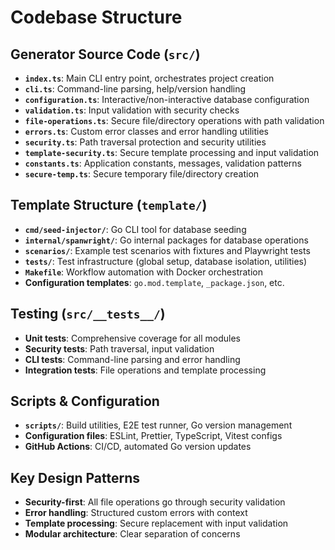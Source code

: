 # Codebase Structure

## Generator Source Code (`src/`)
- **`index.ts`**: Main CLI entry point, orchestrates project creation
- **`cli.ts`**: Command-line parsing, help/version handling  
- **`configuration.ts`**: Interactive/non-interactive database configuration
- **`validation.ts`**: Input validation with security checks
- **`file-operations.ts`**: Secure file/directory operations with path validation
- **`errors.ts`**: Custom error classes and error handling utilities
- **`security.ts`**: Path traversal protection and security utilities
- **`template-security.ts`**: Secure template processing and input validation
- **`constants.ts`**: Application constants, messages, validation patterns
- **`secure-temp.ts`**: Secure temporary file/directory creation

## Template Structure (`template/`)
- **`cmd/seed-injector/`**: Go CLI tool for database seeding
- **`internal/spanwright/`**: Go internal packages for database operations
- **`scenarios/`**: Example test scenarios with fixtures and Playwright tests
- **`tests/`**: Test infrastructure (global setup, database isolation, utilities)
- **`Makefile`**: Workflow automation with Docker orchestration
- **Configuration templates**: `go.mod.template`, `_package.json`, etc.

## Testing (`src/__tests__/`)
- **Unit tests**: Comprehensive coverage for all modules
- **Security tests**: Path traversal, input validation
- **CLI tests**: Command-line parsing and error handling
- **Integration tests**: File operations and template processing

## Scripts & Configuration
- **`scripts/`**: Build utilities, E2E test runner, Go version management
- **Configuration files**: ESLint, Prettier, TypeScript, Vitest configs
- **GitHub Actions**: CI/CD, automated Go version updates

## Key Design Patterns
- **Security-first**: All file operations go through security validation
- **Error handling**: Structured custom errors with context
- **Template processing**: Secure replacement with input validation
- **Modular architecture**: Clear separation of concerns